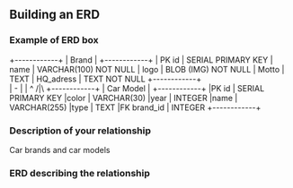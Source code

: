 ## Building an ERD 

### Example of ERD box

+------------+
|    Brand   |
+------------+
| PK id      | SERIAL PRIMARY KEY
| name       | VARCHAR(100) NOT NULL
| logo       | BLOB (IMG) NOT NULL
| Motto      | TEXT
| HQ_adress  | TEXT NOT NULL
+------------+          
      |
      -
      |
      |
      ^
     /|\ 
+------------+
| Car Model  |
+------------+
|PK id       | SERIAL PRIMARY KEY
|color       | VARCHAR(30)
|year        | INTEGER
|name        | VARCHAR(255)
|type        | TEXT
|FK brand_id | INTEGER
+------------+

### Description of your relationship

Car brands and car models

### ERD describing the relationship



